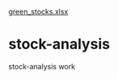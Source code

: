 [green_stocks.xlsx](https://github.com/gsalinas01/stock-analysis/files/6758808/green_stocks.xlsx)
# stock-analysis
stock-analysis work
